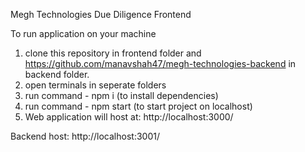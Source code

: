 Megh Technologies Due Diligence Frontend

To run application on your machine
1. clone this repository in frontend folder and https://github.com/manavshah47/megh-technologies-backend in backend folder.
2. open terminals in seperate folders
3. run command - npm i (to install dependencies)
4. run command - npm start (to start project on localhost)
5. Web application will host at: http://localhost:3000/

Backend host: http://localhost:3001/